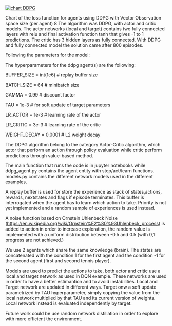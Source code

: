 [![chart DDPG](https://github.com/dgiunchi/DeepReinforcementLearningND_Tennis/blob/master/chart.png)](#training)

Chart of the loss function for agents using DDPG with Vector Observation space size (per agent) 8
The algorithm was DDPG, with actor and critic models. The actor networks (local and target) contains two fully connected layers with relu and final
activation function tanh that gives -1 to 1 predictions.
The critic has 3 hidden layers as fully connected.
With DDPG and fully connected model the solution came after 800 episodes. 

Following the parameters for the model:


The hyperparameters for the ddpg agent(s) are the following:

BUFFER_SIZE = int(1e6)  # replay buffer size

BATCH_SIZE = 64         # minibatch size

GAMMA = 0.99            # discount factor

TAU = 1e-3              # for soft update of target parameters

LR_ACTOR = 1e-3         # learning rate of the actor 

LR_CRITIC = 3e-3        # learning rate of the critic

WEIGHT_DECAY = 0.0001   # L2 weight decay


The DDPG algorithm belong to the category Actor-Critic algorithm, which actor that perform an action through policy evaluation while critic perform predictions through
value-based method.

The main function that runs the code is in jupyter notebooks while ddpg_agent.py contains the agent entity with step/act/learn functions.
models.py contains the different network models used in the different examples.

A replay buffer is used for store the experience as stack of states,actions, rewards, nextstates and flags if episode terminates.
This buffer is interrogated when the agent has to learn which action to take. Priority is not yet implemented and a random sample of experiences is used instead.

A noise function based on Ornstein Uhlenbeck Noise (https://en.wikipedia.org/wiki/Ornstein%E2%80%93Uhlenbeck_process) is added to action in order to increase exploration,
the random value is implemented with a uniform distribution between -0.5 and 0.5 (with 0,1 progress are not achieved.)

We use 2 agents which share the same knowledge (brain). The states are concatenated with the condition 1 for the first agent and the condition -1 for the second agent (first and second tennis player).

Models are used to predict the actions to take, both actor and critic use a local and target network as used in DQN example.
These networks are used in order to have a better estimantion and to avoid instabilities. Local and Target network are updated in different ways. Target onw a soft update parametrized 
by TAU hyperparameter, simply copying the value from the local network multiplied by that TAU and its current version of weights.
Local network instead is evaluated independently by target. 

Future work could be use random network distillation in order to explore with more efficient the environment.
